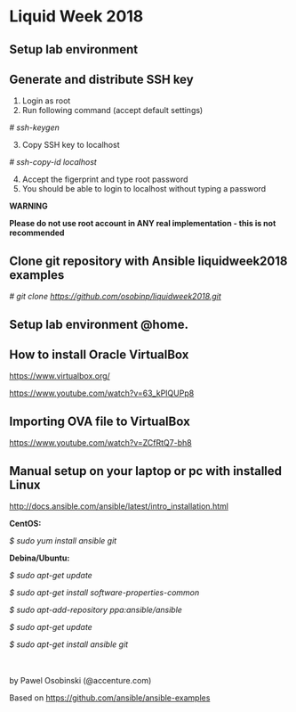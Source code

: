 # Liquid Week 2018

Setup lab environment
---------------------
Generate and distribute SSH key
---------------------
1. Login as root
2. Run following command (accept default settings)

_# ssh-keygen_

3. Copy SSH key to localhost

_# ssh-copy-id localhost_

4. Accept the figerprint and type root password
5. You should be able to login to localhost without typing a password

**WARNING**

**Please do not use root account in ANY real implementation - this is not recommended**

Clone git repository with Ansible liquidweek2018 examples
---------------------
 _# git clone https://github.com/osobinp/liquidweek2018.git_


Setup lab environment @home.
---------------------
How to install Oracle VirtualBox
---------------------
https://www.virtualbox.org/

https://www.youtube.com/watch?v=63_kPIQUPp8

Importing OVA file to VirtualBox
---------------------
https://www.youtube.com/watch?v=ZCfRtQ7-bh8

Manual setup on your laptop or pc with installed Linux
---------------------
http://docs.ansible.com/ansible/latest/intro_installation.html

 **CentOS:**

 _$ sudo yum install ansible git_

 **Debina/Ubuntu:**

 _$ sudo apt-get update_

 _$ sudo apt-get install software-properties-common_

 _$ sudo apt-add-repository ppa:ansible/ansible_

 _$ sudo apt-get update_

 _$ sudo apt-get install ansible git_


<br>
<br>
by Pawel Osobinski (@accenture.com)

Based on
https://github.com/ansible/ansible-examples
